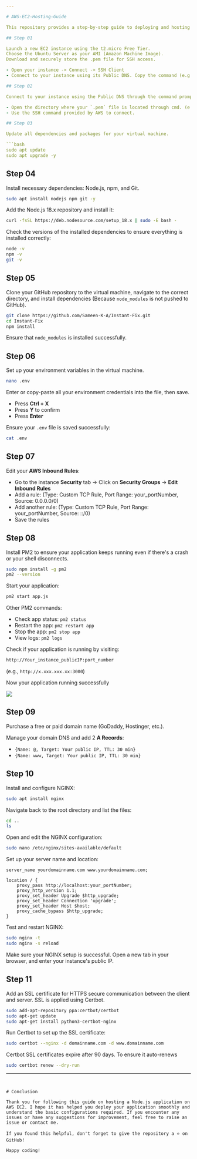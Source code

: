```yaml
---

# AWS-EC2-Hosting-Guide

This repository provides a step-by-step guide to deploying and hosting backend applications on AWS EC2 using the t2.micro Free Tier. It covers setting up an instance, configuring security groups, SSH access, and deploying an Express.js app, along with tips for managing and securing your EC2 instance.

## Step 01

Launch a new EC2 instance using the t2.micro Free Tier.
Choose the Ubuntu Server as your AMI (Amazon Machine Image).
Download and securely store the .pem file for SSH access.

- Open your instance -> Connect -> SSH Client
- Connect to your instance using its Public DNS. Copy the command (e.g., `ec2-0-000-000-00.ap-southeast-2.compute.amazonaws.com`).

## Step 02

Connect to your instance using the Public DNS through the command prompt.

- Open the directory where your `.pem` file is located through cmd. (e.g., `cd Downloads`)
- Use the SSH command provided by AWS to connect.

## Step 03

Update all dependencies and packages for your virtual machine.

```bash
sudo apt update
sudo apt upgrade -y
```

## Step 04

Install necessary dependencies: Node.js, npm, and Git.

```bash
sudo apt install nodejs npm git -y
```

Add the Node.js 18.x repository and install it:

```bash
curl -fsSL https://deb.nodesource.com/setup_18.x | sudo -E bash -
```

Check the versions of the installed dependencies to ensure everything is installed correctly:

```bash
node -v
npm -v
git -v
```

## Step 05

Clone your GitHub repository to the virtual machine, navigate to the correct directory, and install dependencies (Because `node_modules` is not pushed to GitHub).

```bash
git clone https://github.com/Sameen-K-A/Instant-Fix.git
cd Instant-Fix
npm install
```

Ensure that `node_modules` is installed successfully.

## Step 06

Set up your environment variables in the virtual machine.

```bash
nano .env
```

Enter or copy-paste all your environment credentials into the file, then save.

- Press **Ctrl + X**
- Press **Y** to confirm
- Press **Enter**

Ensure your `.env` file is saved successfully:

```bash
cat .env
```

## Step 07

Edit your **AWS Inbound Rules**:

- Go to the instance **Security** tab -> Click on **Security Groups** -> **Edit Inbound Rules**
- Add a rule: (Type: Custom TCP Rule, Port Range: your_portNumber, Source: 0.0.0.0/0) 
- Add another rule: (Type: Custom TCP Rule, Port Range: your_portNumber, Source: ::/0)
- Save the rules

## Step 08

Install PM2 to ensure your application keeps running even if there's a crash or your shell disconnects.

```bash
sudo npm install -g pm2
pm2 --version
```

Start your application:

```bash
pm2 start app.js
```

Other PM2 commands:

- Check app status: `pm2 status`
- Restart the app: `pm2 restart app`
- Stop the app: `pm2 stop app`
- View logs: `pm2 logs`

Check if your application is running by visiting:

```bash
http://Your_instance_publicIP:port_number
```

(e.g., `http://x.xxx.xxx.xx:3000`)

Now your application running successfully 

![](https://i.pinimg.com/originals/73/cc/a4/73cca45a93f91944b2c9fdd4b05c3c53.gif)

## Step 09

Purchase a free or paid domain name (GoDaddy, Hostinger, etc.).

Manage your domain DNS and add 2 **A Records**:

- `{Name: @, Target: Your public IP, TTL: 30 min}`
- `{Name: www, Target: Your public IP, TTL: 30 min}`

## Step 10

Install and configure NGINX:

```bash
sudo apt install nginx
```

Navigate back to the root directory and list the files:

```bash
cd ..
ls
```

Open and edit the NGINX configuration:

```bash
sudo nano /etc/nginx/sites-available/default
```

Set up your server name and location:

```nginx
server_name yourdomainname.com www.yourdomainname.com;

location / {
    proxy_pass http://localhost:your_portNumber;
    proxy_http_version 1.1;
    proxy_set_header Upgrade $http_upgrade;
    proxy_set_header Connection 'upgrade';
    proxy_set_header Host $host;
    proxy_cache_bypass $http_upgrade;
}
```

Test and restart NGINX:

```bash
sudo nginx -t
sudo nginx -s reload
```

Make sure your NGINX setup is successful. Open a new tab in your browser, and enter your instance's public IP.

## Step 11

Add an SSL certificate for HTTPS secure communication between the client and server. SSL is applied using Certbot.

```bash
sudo add-apt-repository ppa:certbot/certbot
sudo apt-get update
sudo apt-get install python3-certbot-nginx
```

Run Certbot to set up the SSL certificate:

```bash
sudo certbot --nginx -d domainname.com -d www.domainname.com
```

Certbot SSL certificates expire after 90 days. To ensure it auto-renews

```bash
sudo certbot renew --dry-run
```
---
```


# Conclusion

Thank you for following this guide on hosting a Node.js application on AWS EC2. I hope it has helped you deploy your application smoothly and understand the basic configurations required. If you encounter any issues or have any suggestions for improvement, feel free to raise an issue or contact me.

If you found this helpful, don't forget to give the repository a ⭐ on GitHub!

Happy coding!
